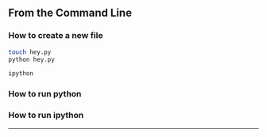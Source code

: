 



## From the Command Line


### How to create a new file

~~~sh
touch hey.py
python hey.py
~~~

~~~sh
ipython
~~~


### How to run python

### How to run ipython



--------

